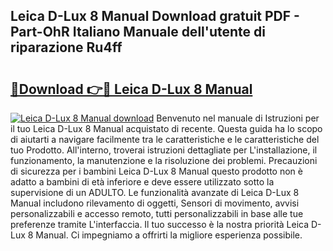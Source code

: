 ## Leica D-Lux 8 Manual Download gratuit PDF - Part-OhR Italiano Manuale dell'utente di riparazione Ru4ff

# <h2><a href="http://dfb9p83.blite.top/?on=Leica+D-Lux+8+Manual">🔗Download 👉🔴 Leica D-Lux 8 Manual</a></h2>

[![Leica D-Lux 8 Manual download](https://i.imgur.com/lujVjoI.png)](http://dfb9p83.blite.top/?on=Leica+D-Lux+8+Manual)
Benvenuto nel manuale di Istruzioni per il tuo Leica D-Lux 8 Manual acquistato di recente. Questa guida ha lo scopo di aiutarti a navigare facilmente tra le caratteristiche e le caratteristiche del tuo Prodotto. All'interno, troverai istruzioni dettagliate per L'installazione, il funzionamento, la manutenzione e la risoluzione dei problemi. Precauzioni di sicurezza per i bambini Leica D-Lux 8 Manual questo prodotto non è adatto a bambini di età inferiore e deve essere utilizzato sotto la supervisione di un ADULTO. Le funzionalità avanzate di Leica D-Lux 8 Manual includono rilevamento di oggetti, Sensori di movimento, avvisi personalizzabili e accesso remoto, tutti personalizzabili in base alle tue preferenze tramite L'interfaccia. Il tuo successo è la nostra priorità Leica D-Lux 8 Manual. Ci impegniamo a offrirti la migliore esperienza possibile.
